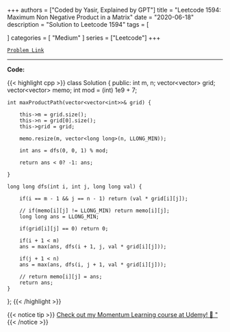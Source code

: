 
+++
authors = ["Coded by Yasir, Explained by GPT"]
title = "Leetcode 1594: Maximum Non Negative Product in a Matrix"
date = "2020-06-18"
description = "Solution to Leetcode 1594"
tags = [
    
]
categories = [
    "Medium"
]
series = ["Leetcode"]
+++



[`Problem Link`](https://leetcode.com/problems/maximum-non-negative-product-in-a-matrix/description/)

---

**Code:**

{{< highlight cpp >}}
class Solution {
public:
    int m, n;
    vector<vector<int>> grid;
    vector<vector<long long>> memo;
    int mod = (int) 1e9 + 7;
    
    int maxProductPath(vector<vector<int>>& grid) {
        
        this->m = grid.size();
        this->n = grid[0].size();
        this->grid = grid;
        
        memo.resize(m, vector<long long>(n, LLONG_MIN));
        
        int ans = dfs(0, 0, 1) % mod;
        
        return ans < 0? -1: ans;
        
    }
    
    long long dfs(int i, int j, long long val) {
        
        if(i == m - 1 && j == n - 1) return (val * grid[i][j]);

        // if(memo[i][j] != LLONG_MIN) return memo[i][j];
        long long ans = LLONG_MIN;
        
        if(grid[i][j] == 0) return 0;
        
        if(i + 1 < m)
        ans = max(ans, dfs(i + 1, j, val * grid[i][j]));

        if(j + 1 < n)            
        ans = max(ans, dfs(i, j + 1, val * grid[i][j]));
        
        // return memo[i][j] = ans;
        return ans;
    }
    
};
{{< /highlight >}}


{{< notice tip >}}
[Check out my Momentum Learning course at Udemy! 🚀 "](https://www.udemy.com/course/blind-75-the-data-structures-and-algorithms-essentials/)
{{< /notice >}}


